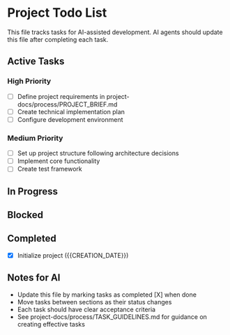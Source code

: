 # Project Todo List

This file tracks tasks for AI-assisted development. AI agents should update this file after completing each task.

## Active Tasks

### High Priority
- [ ] Define project requirements in project-docs/process/PROJECT_BRIEF.md
- [ ] Create technical implementation plan
- [ ] Configure development environment

### Medium Priority
- [ ] Set up project structure following architecture decisions
- [ ] Implement core functionality
- [ ] Create test framework

## In Progress

## Blocked

## Completed
- [X] Initialize project ({{CREATION_DATE}})

## Notes for AI
- Update this file by marking tasks as completed [X] when done
- Move tasks between sections as their status changes
- Each task should have clear acceptance criteria
- See project-docs/process/TASK_GUIDELINES.md for guidance on creating effective tasks
